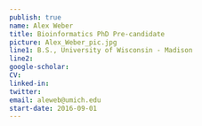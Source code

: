 ```yaml
---
publish: true
name: Alex Weber
title: Bioinformatics PhD Pre-candidate
picture: Alex_Weber_pic.jpg
line1: B.S., University of Wisconsin - Madison
line2:  
google-scholar: 
CV:
linked-in: 
twitter:
email: aleweb@umich.edu
start-date: 2016-09-01
---
```

